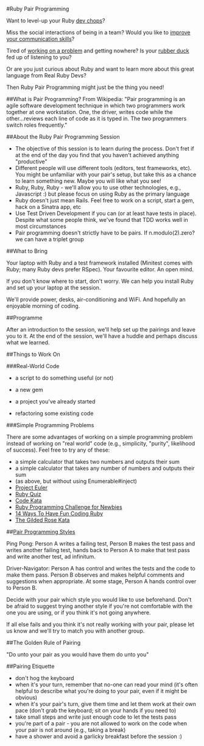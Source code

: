 #Ruby Pair Programming

Want to level-up your Ruby [dev chops](http://www.quora.com/Why-does-the-phrase-dev-chops-make-me-think-of-cannibalism)?

Miss the social interactions of being in a team? Would you like to [improve your communication skills](http://images.sussexpublishers.netdna-cdn.com/article-top/blogs/84326/2012/04/93794-91127.jpg)?

Tired of [working on a problem](http://en.wikipedia.org/wiki/Squaring_the_circle) and getting nowhere? Is your [rubber duck](http://www.nerdmeritbadges.com/products/rubberduck) fed up of listening to you?

Or are you just curious about Ruby and want to learn more about this great language from Real Ruby Devs?

Then Ruby Pair Programming might just be the thing you need!

##What is Pair Programming?
From Wikipedia: "Pair programming is an agile software development technique in which two programmers work together at one workstation. One, the driver, writes code while the other...reviews each line of code as it is typed in. The two programmers switch roles frequently."

##About the Ruby Pair Programming Session
- The objective of this session is to learn during the process. Don't fret if at the end of the day you find that you haven't achieved anything "productive"
- Different people will use different tools (editors, test frameworks, etc). You might be unfamiliar with your pair's setup, but take this as a chance to learn something new. Maybe you will like what you see!
- Ruby, Ruby, Ruby - we'll allow you to use other technologies, e.g., Javascript :) but please focus on using Ruby as the primary language
- Ruby doesn't just mean Rails. Feel free to work on a script, start a gem, hack on a Sinatra app, etc
- Use Test Driven Development if you can (or at least have tests in place). Despite what some people think, we've found that TDD works well in most circumstances
- Pair programming doesn't strictly have to be pairs. If n.modulo(2).zero? we can have a triplet group

##What to Bring

Your laptop with Ruby and a test framework installed (Minitest comes with Ruby; many Ruby devs prefer RSpec). Your favourite editor. An open mind.

If you don't know where to start, don't worry. We can help you install Ruby and set up your laptop at the session.

We'll provide power, desks, air-conditioning and WiFi. And hopefully an enjoyable morning of coding.

##Programme

After an introduction to the session, we'll help set up the pairings and leave you to it. At the end of the session, we'll have a huddle and perhaps discuss what we learned.

##Things to Work On

###Real-World Code

- a script to do something useful (or not)

- a new gem

- a project you've already started

- refactoring some existing code

###Simple Programming Problems

There are some advantages of working on a simple programming problem instead of working on "real world" code (e.g., simplicity, "purity", likelihood of success). Feel free to try any of these:

- a simple calculator that takes two numbers and outputs their sum
- a simple calculator that takes any number of numbers and outputs their sum
- (as above, but without using Enumerable#inject)
- [Project Euler](https://projecteuler.net)
- [Ruby Quiz](http://rubyquiz.com)
- [Code Kata](http://codekata.com)
- [Ruby Programming Challenge for Newbies](http://ruby-challenge.rubylearning.org)
- [14 Ways To Have Fun Coding Ruby](http://rubylearning.com/blog/2010/09/22/14-ways-to-have-fun-coding-ruby/)
- [The Gilded Rose Kata](https://github.com/jimweirich/gilded_rose_kata)

##[Pair Programming Styles](http://articles.coreyhaines.com/posts/thoughts-on-pair-programming/)

Ping Pong: Person A writes a failing test, Person B makes the test pass and writes another failing test, hands back to Person A to make that test pass and write another test, ad infinitum.

Driver-Navigator: Person A has control and writes the tests and the code to make them pass. Person B observes and makes helpful comments and suggestions when appropriate. At some stage, Person A hands control over to Person B.

Decide with your pair which style you would like to use beforehand. Don't be afraid to suggest trying another style if you're not comfortable with the one you are using, or if you think it's not going anywhere.

If all else fails and you think it's not really working with your pair, please let us know and we'll try to match you with another group.

##The Golden Rule of Pairing

"Do unto your pair as you would have them do unto you"

##Pairing Etiquette

- don't hog the keyboard
- when it's your turn, remember that no-one can read your mind (it's often helpful to describe what you're doing to your pair, even if it might be obvious)
- when it's your pair's turn, give them time and let them work at their own pace (don't grab the keyboard; sit on your hands if you need to)
- take small steps and write just enough code to let the tests pass
- you're part of a pair - you are not allowed to work on the code when your pair is not around (e.g., taking a break)
- have a shower and avoid a garlicky breakfast before the session :)